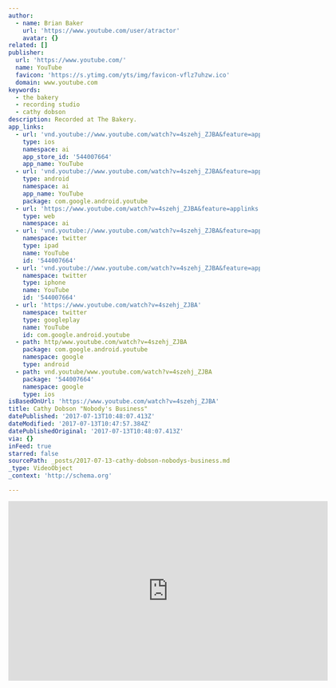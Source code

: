 ```yaml
---
author:
  - name: Brian Baker
    url: 'https://www.youtube.com/user/atractor'
    avatar: {}
related: []
publisher:
  url: 'https://www.youtube.com/'
  name: YouTube
  favicon: 'https://s.ytimg.com/yts/img/favicon-vflz7uhzw.ico'
  domain: www.youtube.com
keywords:
  - the bakery
  - recording studio
  - cathy dobson
description: Recorded at The Bakery.
app_links:
  - url: 'vnd.youtube://www.youtube.com/watch?v=4szehj_ZJBA&feature=applinks'
    type: ios
    namespace: ai
    app_store_id: '544007664'
    app_name: YouTube
  - url: 'vnd.youtube://www.youtube.com/watch?v=4szehj_ZJBA&feature=applinks'
    type: android
    namespace: ai
    app_name: YouTube
    package: com.google.android.youtube
  - url: 'https://www.youtube.com/watch?v=4szehj_ZJBA&feature=applinks'
    type: web
    namespace: ai
  - url: 'vnd.youtube://www.youtube.com/watch?v=4szehj_ZJBA&feature=applinks'
    namespace: twitter
    type: ipad
    name: YouTube
    id: '544007664'
  - url: 'vnd.youtube://www.youtube.com/watch?v=4szehj_ZJBA&feature=applinks'
    namespace: twitter
    type: iphone
    name: YouTube
    id: '544007664'
  - url: 'https://www.youtube.com/watch?v=4szehj_ZJBA'
    namespace: twitter
    type: googleplay
    name: YouTube
    id: com.google.android.youtube
  - path: http/www.youtube.com/watch?v=4szehj_ZJBA
    package: com.google.android.youtube
    namespace: google
    type: android
  - path: vnd.youtube/www.youtube.com/watch?v=4szehj_ZJBA
    package: '544007664'
    namespace: google
    type: ios
isBasedOnUrl: 'https://www.youtube.com/watch?v=4szehj_ZJBA'
title: Cathy Dobson "Nobody's Business"
datePublished: '2017-07-13T10:48:07.413Z'
dateModified: '2017-07-13T10:47:57.384Z'
datePublishedOriginal: '2017-07-13T10:48:07.413Z'
via: {}
inFeed: true
starred: false
sourcePath: _posts/2017-07-13-cathy-dobson-nobodys-business.md
_type: VideoObject
_context: 'http://schema.org'

---
```

<iframe src="https://cdn.embedly.com/widgets/media.html?src=https%3A%2F%2Fwww.youtube.com%2Fembed%2F4szehj_ZJBA%3Ffeature%3Doembed&amp;url=http%3A%2F%2Fwww.youtube.com%2Fwatch%3Fv%3D4szehj_ZJBA&amp;image=https%3A%2F%2Fi.ytimg.com%2Fvi%2F4szehj_ZJBA%2Fhqdefault.jpg&amp;key=a715cf41cc93453ca338d350cd26f87b&amp;type=text%2Fhtml&amp;schema=youtube" width="640" height="360" scrolling="no" frameborder="0" allowfullscreen="" style=""></iframe>
